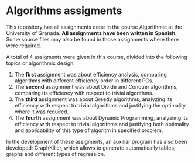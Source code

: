 # Algorithms assigments

This repository has all assignments done in the course Algorithmic at the University of Granada. __All assignments have been written in Spanish__.
Some source files may also be found in those assignments where there were required. 

A total of 4 assigments were given in this course, divided into the following topics or algorithmic design:

1. The __first__ assignment was about efficiency analysis, comparing algorithms with different efficiency order in different PCs.
2. The __second__ assignment was about Divide and Conquer algorithms, comparing its efficiency with respect to trivial algorithms.
3. The __third__ assignment was about Greedy algorithms, analyzing its efficiency with respect to trivial algorithms and justifying the optimality where it was required.
4. The __fourth__ assignment was about Dynamic Programming, analyzimg its efficiency with respect to trivial algorithms and justifying both optimality and applicability of this type of algoritm in specified problem. 

In the development of these assigments, an auxiliar program has also been developed: GraphKiller, which allows to generate automatically tables, graphs and
different types of regression. 
